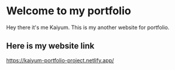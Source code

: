 
# Welcome to my portfolio

Hey there it's me Kaiyum. This is my another website for portfolio.


## Here is my website link
https://kaiyum-portfolio-project.netlify.app/